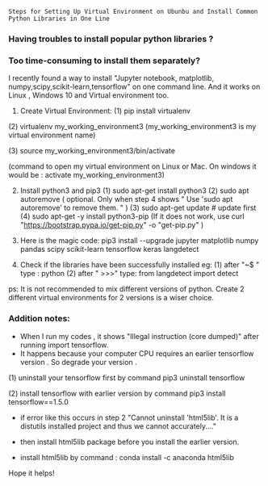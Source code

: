 
    Steps for Setting Up Virtual Environment on Ubunbu and Install Common Python Libraries in One Line 
    
### Having troubles to install popular python libraries ? 
### Too time-consuming to install them separately?

 I recently found a way to install "Jupyter notebook, matplotlib, numpy,scipy,scikit-learn,tensorflow" on one command line.
 And it works on Linux , Windows 10 and Virtual environment too.

1. Create Virtual Environment:
(1) pip install virtualenv

(2) virtualenv my_working_environment3  (my_working_environment3 is my virtual environment name)

(3) source my_working_environment3/bin/activate  

(command to open my virtual environment on Linux or Mac. On windows it would be : activate my_working_environment3) 



2. Install python3 and pip3
(1) sudo apt-get install python3
(2) sudo apt autoremove ( optional. Only when step 4 shows " Use 'sudo apt autoremove' to remove them. " ) 
(3) sudo apt-get update  # update first 
(4) sudo apt-get -y install python3-pip
    (If it does not work, use curl "https://bootstrap.pypa.io/get-pip.py" -o "get-pip.py" )



3. Here is the magic code:
   pip3 install --upgrade jupyter matplotlib numpy pandas scipy scikit-learn tensorflow keras langdetect 
   
   
   
4. Check if the libraries have been successfully installed 
   eg: 
   (1) after "~$ " type : python
   (2) after " >>>" type: from langdetect import detect


ps: It is not recommended to mix different versions of python. Create 2 different virtual environments for 2 versions is a wiser choice.


### Addition notes:
* When I run my codes , it shows "Illegal instruction (core dumped)" after running import tensorflow.
* It happens because your computer CPU requires an earlier tensorflow version . So degrade your version . 

(1) uninstall your tensorflow first by command 
    pip3 uninstall tensorflow 

(2) install tensorflow with earlier version by command 
    pip3 install tensorflow==1.5.0
 
* if error like this occurs in step 2 "Cannot uninstall 'html5lib'. It is a distutils installed project and thus we cannot accurately...." 
*  then install html5lib package before you install the earlier version.
  
* install html5lib by command :  conda install -c anaconda html5lib 
    
Hope it helps!
